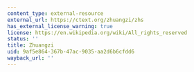 ```yaml
---
content_type: external-resource
external_url: https://ctext.org/zhuangzi/zhs
has_external_license_warning: true
license: https://en.wikipedia.org/wiki/All_rights_reserved
status: ''
title: Zhuangzi
uid: 9af5e864-367b-47ac-9035-aa2d6b6cfdd6
wayback_url: ''
---
```


